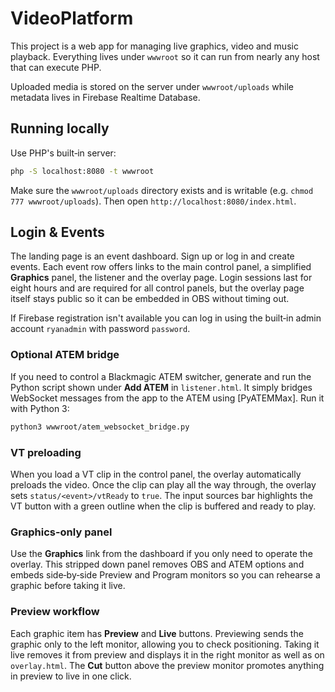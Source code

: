 # VideoPlatform

This project is a web app for managing live graphics, video and music playback. Everything lives under `wwwroot` so it can run from nearly any host that can execute PHP.

Uploaded media is stored on the server under `wwwroot/uploads` while metadata lives in Firebase Realtime Database.

## Running locally

Use PHP's built‑in server:

```bash
php -S localhost:8080 -t wwwroot
```

Make sure the `wwwroot/uploads` directory exists and is writable (e.g. `chmod 777 wwwroot/uploads`). Then open `http://localhost:8080/index.html`.

## Login & Events

The landing page is an event dashboard. Sign up or log in and create events. Each
event row offers links to the main control panel, a simplified **Graphics** panel,
the listener and the overlay page. Login sessions last for eight hours and are
required for all control panels, but the overlay page itself stays public so it
can be embedded in OBS without timing out.

If Firebase registration isn't available you can log in using the built‑in admin
account `ryanadmin` with password `password`.

### Optional ATEM bridge

If you need to control a Blackmagic ATEM switcher, generate and run the Python
script shown under **Add ATEM** in `listener.html`. It simply bridges WebSocket
messages from the app to the ATEM using [PyATEMMax]. Run it with Python 3:

```bash
python3 wwwroot/atem_websocket_bridge.py
```

### VT preloading

When you load a VT clip in the control panel, the overlay automatically
preloads the video. Once the clip can play all the way through, the overlay
sets `status/<event>/vtReady` to `true`. The input sources bar highlights the
VT button with a green outline when the clip is buffered and ready to play.

### Graphics-only panel

Use the **Graphics** link from the dashboard if you only need to operate the
overlay. This stripped down panel removes OBS and ATEM options and embeds side‑by‑side Preview and Program monitors so you can rehearse a graphic before taking it live.

### Preview workflow

Each graphic item has **Preview** and **Live** buttons. Previewing sends the
graphic only to the left monitor, allowing you to check positioning. Taking it
live removes it from preview and displays it in the right monitor as well as on
`overlay.html`. The **Cut** button above the preview monitor promotes anything in
preview to live in one click.
